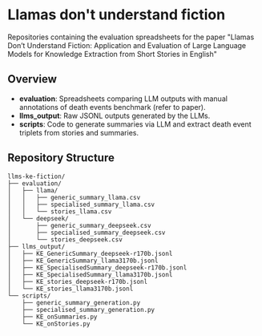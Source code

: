 # Llamas don't understand fiction
Repositories containing the evaluation spreadsheets for the paper "Llamas Don’t Understand Fiction: Application and Evaluation of Large Language Models for Knowledge Extraction from Short Stories in English"

## Overview

- **evaluation**: Spreadsheets comparing LLM outputs with manual annotations of death events benchmark (refer to paper).
- **llms_output**: Raw JSONL outputs generated by the LLMs.
- **scripts**: Code to generate summaries via LLM and extract death event triplets from stories and summaries.

## Repository Structure

```plaintext
llms-ke-fiction/
├── evaluation/
│   ├── llama/
│   │   ├── generic_summary_llama.csv
│   │   ├── specialised_summary_llama.csv
│   │   └── stories_llama.csv
│   └── deepseek/
│       ├── generic_summary_deepseek.csv
│       ├── specialised_summary_deepseek.csv
│       └── stories_deepseek.csv
├── llms_output/
│   ├── KE_GenericSummary_deepseek-r170b.jsonl
│   ├── KE_GenericSummary_llama3170b.jsonl
│   ├── KE_SpecialisedSummary_deepseek-r170b.jsonl
│   ├── KE_SpecialisedSummary_llama3170b.jsonl
│   ├── KE_stories_deepseek-r170b.jsonl
│   └── KE_stories_llama3170b.jsonl
└── scripts/
    ├── generic_summary_generation.py
    ├── specialised_summary_generation.py
    ├── KE_onSummaries.py
    └── KE_onStories.py
```
